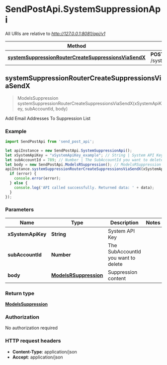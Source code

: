 # SendPostApi.SystemSuppressionApi

All URIs are relative to *http://127.0.0.1:8081/api/v1*

Method | HTTP request | Description
------------- | ------------- | -------------
[**systemSuppressionRouterCreateSuppressionsViaSendX**](SystemSuppressionApi.md#systemSuppressionRouterCreateSuppressionsViaSendX) | **POST** /system/suppression/{subAccountId} | 



## systemSuppressionRouterCreateSuppressionsViaSendX

> ModelsSuppression systemSuppressionRouterCreateSuppressionsViaSendX(xSystemApiKey, subAccountId, body)



Add Email Addresses To Suppression List

### Example

```javascript
import SendPostApi from 'send_post_api';

let apiInstance = new SendPostApi.SystemSuppressionApi();
let xSystemApiKey = "xSystemApiKey_example"; // String | System API Key
let subAccountId = 789; // Number | The SubAccountId you want to delete
let body = new SendPostApi.ModelsRSuppression(); // ModelsRSuppression | Suppression content
apiInstance.systemSuppressionRouterCreateSuppressionsViaSendX(xSystemApiKey, subAccountId, body, (error, data, response) => {
  if (error) {
    console.error(error);
  } else {
    console.log('API called successfully. Returned data: ' + data);
  }
});
```

### Parameters


Name | Type | Description  | Notes
------------- | ------------- | ------------- | -------------
 **xSystemApiKey** | **String**| System API Key | 
 **subAccountId** | **Number**| The SubAccountId you want to delete | 
 **body** | [**ModelsRSuppression**](ModelsRSuppression.md)| Suppression content | 

### Return type

[**ModelsSuppression**](ModelsSuppression.md)

### Authorization

No authorization required

### HTTP request headers

- **Content-Type**: application/json
- **Accept**: application/json

